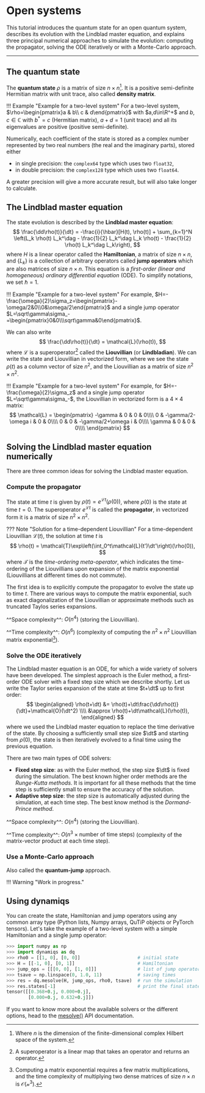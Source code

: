 # Open systems

This tutorial introduces the quantum state for an open quantum system, describes its evolution with the Lindblad master equation, and explains three principal numerical approaches to simulate the evolution: computing the propagator, solving the ODE iteratively or with a Monte-Carlo approach.

***

## The quantum state

The **quantum state** $\rho$ is a matrix of size $n\times n$[^1]. It is a positive semi-definite Hermitian matrix with unit trace, also called **density matrix**.

[^1]: Where $n$ is the dimension of the finite-dimensional complex Hilbert space of the system.

!!! Example "Example for a two-level system"
    For a two-level system, $\rho=\begin{pmatrix}a & b\\ c & d\end{pmatrix}$ with $a,d\in\R^+$ and $b,c\in\mathbb{C}$ with $b^*=c$ (Hermitian matrix), $a+d=1$ (unit trace) and all its eigenvalues are positive (positive semi-definite).

Numerically, each coefficient of the state is stored as a complex number represented by two real numbers (the real and the imaginary parts), stored either

- in single precision: the `complex64` type which uses two `float32`,
- in double precision: the `complex128` type which uses two `float64`.

A greater precision will give a more accurate result, but will also take longer to calculate.

## The Lindblad master equation

The state evolution is described by the **Lindblad master equation**:
$$
    \frac{\dd\rho(t)}{\dt} = -\frac{i}{\hbar}[H(t), \rho(t)] + \sum_{k=1}^N \left(L_k \rho(t) L_k^\dag - \frac{1}{2} L_k^\dag L_k \rho(t) - \frac{1}{2} \rho(t) L_k^\dag L_k\right),
$$
where $H$ is a linear operator called the **Hamiltonian**, a matrix of size $n\times n$, and $\{L_k\}$ is a collection of arbitrary operators called **jump operators** which are also matrices of size $n\times n$. This equation is a *first-order (linear and homogeneous) ordinary differential equation* (ODE). To simplify notations, we set $\hbar=1$.

!!! Example "Example for a two-level system"
    For example, $H=-\frac{\omega}{2}\sigma_z=\begin{pmatrix}-\omega/2&0\\0&\omega/2\end{pmatrix}$ and a single jump operator $L=\sqrt\gamma\sigma_-=\begin{pmatrix}0&0\\\sqrt\gamma&0\end{pmatrix}$.

We can also write
$$
    \frac{\dd\rho(t)}{\dt} = \mathcal{L}(\rho(t)),
$$
where $\mathcal{L}$ is a superoperator[^2] called the **Liouvillian** (or **Lindbladian**). We can write the state and Liouvillian in vectorized form, where we see the state $\rho(t)$ as a column vector of size $n^2$, and the Liouvillian as a matrix of size $n^2\times n^2$.

[^2]: A superoperator is a linear map that takes an operator and returns an operator.

!!! Example "Example for a two-level system"
    For example, for $H=-\frac{\omega}{2}\sigma_z$ and a single jump operator $L=\sqrt\gamma\sigma_-$, the Liouvillian in vectorized form is a $4\times4$ matrix:
    $$
        \mathcal{L} = \begin{pmatrix}
        -\gamma & 0 & 0 & 0\\\\
        0 & -\gamma/2-\omega i & 0 & 0\\\\
        0 & 0 & -\gamma/2+\omega i & 0\\\\
        \gamma & 0 & 0 & 0\\\\
        \end{pmatrix}
    $$

## Solving the Lindblad master equation numerically

There are three common ideas for solving the Lindblad master equation.

### Compute the propagator

The state at time $t$ is given by $\rho(t)=e^{\mathcal{L}t}(\rho(0))$, where $\rho(0)$ is the state at time $t=0$. The superoperator $e^{\mathcal{L}t}$ is called the **propagator**, in vectorized form it is a matrix of size $n^2\times n^2$.

??? Note "Solution for a time-dependent Liouvillian"
    For a time-dependent Liouvillian $\mathcal{L}(t)$, the solution at time $t$ is
    $$
        \rho(t) = \mathcal{T}\exp\left(\int_0^t\mathcal{L}(t')\dt'\right)(\rho(0)),
    $$
    where $\mathcal{T}$ is the *time-ordering meta-operator*, which indicates the time-ordering of the Liouvillians upon expansion of the matrix exponential (Liouvillians at different times do not commute).

The first idea is to explicitly compute the propagator to evolve the state up to time $t$. There are various ways to compute the matrix exponential, such as exact diagonalization of the Liouvillian or approximate methods such as truncated Taylos series expansions.

^^Space complexity^^: $O(n^4)$ (storing the Liouvillian).

^^Time complexity^^: $O(n^6)$ (complexity of computing the $n^2\times n^2$ Liouvillian matrix exponential[^3]).
[^3]: Computing a matrix exponential requires a few matrix multiplications, and the time complexity of multiplying two dense matrices of size $n\times n$ is $\mathcal{O(n^3)}$.

### Solve the ODE iteratively

The Lindblad master equation is an ODE, for which a wide variety of solvers have been developed. The simplest approach is the Euler method, a first-order ODE solver with a fixed step size which we describe shortly. Let us write the Taylor series expansion of the state at time $t+\dt$ up to first order:
$$
    \begin{aligned}
        \rho(t+\dt) &= \rho(t)+\dt\frac{\dd\rho(t)}{\dt}+\mathcal{O}(\dt^2) \\\\
        &\approx \rho(t)+\dt\mathcal{L}(\rho(t)),
    \end{aligned}
$$
where we used the Lindblad master equation to replace the time derivative of the state. By choosing a sufficiently small step size $\dt$ and starting from $\rho(0)$, the state is then iteratively evolved to a final time using the previous equation.

There are two main types of ODE solvers:

- **Fixed step size**: as with the Euler method, the step size $\dt$ is fixed during the simulation. The best known higher order methods are the *Runge-Kutta methods*. It is important for all these methods that the time step is sufficiently small to ensure the accuracy of the solution.
- **Adaptive step size**: the step size is automatically adjusted during the simulation, at each time step. The best know method is the *Dormand-Prince method*.

^^Space complexity^^: $O(n^4)$ (storing the Liouvillian).

^^Time complexity^^: $O(n^3\times\text{number of time steps})$ (complexity of the matrix-vector product at each time step).

### Use a Monte-Carlo approach

Also called the **quantum-jump** approach.

!!! Warning "Work in progress."

## Using dynamiqs

You can create the state, Hamiltonian and jump operators using any common array type (Python lists, Numpy arrays, QuTiP objects or PyTorch tensors). Let's take the example of a two-level system with a simple Hamiltonian and a single jump operator:

```python
>>> import numpy as np
>>> import dynamiqs as dq
>>> rho0 = [[1, 0], [0, 0]]                     # initial state
>>> H = [[-1, 0], [0, 1]]                       # Hamiltonian
>>> jump_ops = [[[0, 0], [1, 0]]]               # list of jump operators
>>> tsave = np.linspace(0, 1.0, 11)             # saving times
>>> res = dq.mesolve(H, jump_ops, rho0, tsave)  # run the simulation
>>> res.states[-1]                              # print the final state
tensor([[0.368+0.j, 0.000+0.j],
        [0.000+0.j, 0.632+0.j]])

```

If you want to know more about the available solvers or the different options, head to the [mesolve()](../python_api/solvers/mesolve.md) API documentation.
